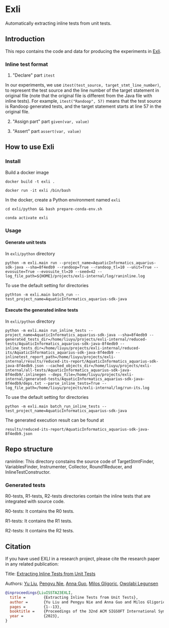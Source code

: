 # Exli
Automatically extracting inline tests from unit tests.

## Introduction
This repo contains the code and data for producing the experiments in [Exli][paper-url].

### Inline test format
1. "Declare" part
`itest`

In our experiments, we use `itest(test_source, target_stmt_line_number)`, to represent the test source and the line number of the target statement in original file (note that the original file is different from the Java file with inline tests).
For example, `itest("Randoop", 57)` means that the test source is Randoop generated tests, and the target statement starts at line 57 in the original file.

2. "Assign part" part
`given(var, value)`

3. "Assert" part
`assert(var, value)`


## How to use Exli
### Install
Build a docker image

`docker build -t exli .`

`docker run -it exli /bin/bash`


In the docker, create a Python environment named `exli`

`cd exli/python && bash prepare-conda-env.sh`

`conda activate exli`


### Usage

#### Generate unit tests

In `exli/python` directory

`python -m exli.main run --project_name=AquaticInformatics_aquarius-sdk-java --sha=8f4edb9 --randoop=True --randoop_tl=10 --unit=True --evosuite=True --evosuite_tl=20 --seed=42 --log_file_path=${HOME}/projects/exli-internal/log/raninline.log`

To use the default setting for directories

`pythton -m exli.main batch_run --test_project_name=AquaticInformatics_aquarius-sdk-java`


#### Execute the generated inline tests

In `exli/python` directory

`python -m exli.main run_inline_tests --project_name=AquaticInformatics_aquarius-sdk-java --sha=8f4edb9 --generated_tests_dir=/home/liuyu/projects/exli-internal/reduced-tests/AquaticInformatics_aquarius-sdk-java-8f4edb9 --inline_tests_dir=/home/liuyu/projects/exli-internal/reduced-its/AquaticInformatics_aquarius-sdk-java-8f4edb9 --inlinetest_report_path=/home/liuyu/projects/exli-internal/results/reduced-its-report/AquaticInformatics_aquarius-sdk-java-8f4edb9.json --cached_objects_dir=/home/liuyu/projects/exli-internal/all-tests/AquaticInformatics_aquarius-sdk-java-8f4edb9/.inlinegen --deps_file=/home/liuyu/projects/exli-internal/generated-tests/AquaticInformatics_aquarius-sdk-java-8f4edb9/deps.txt --parse_inline_tests=True --log_file_path=/home/liuyu/projects/exli-internal/log/run-its.log`

To use the default setting for directories

`python -m exli.main batch_run_inline_tests --test_project_name=AquaticInformatics_aquarius-sdk-java`

The generated execution result can be found at

`results/reduced-its-report/AquaticInformatics_aquarius-sdk-java-8f4edb9.json`

## Repo structure
raninline: This directory constains the source code of TargetStmtFinder, VariablesFinder,
Instrumenter, Collector, Round1Reducer, and InlineTestConstructor.

### Generated tests
R0-tests, R1-tests, R2-tests directories contain the inline tests that
are integrated with source code.

R0-tests: It contains the R0 tests.

R1-tests: It contains the R1 tests.

R2-tests: It contains the R2 tests.


## Citation
If you have used EXLI in a research project, please cite the research paper in any related publication:

Title: [Extracting Inline Tests from Unit Tests](https://dl.acm.org/doi/abs/10.1145/3597926.3598149)

Authors: [Yu Liu](https://sweetstreet.github.io/), [Pengyu Nie](https://pengyunie.github.io/), [Anna Guo](https://www.linkedin.com/in/anna-y-guo/), [Milos Gligoric](http://users.ece.utexas.edu/~gligoric/), [Owolabi Legunsen](https://mir.cs.illinois.edu/legunsen/)

```bibtex
@inproceedings{LiuISSTA23EXLI,
  title =        {Extracting Inline Tests from Unit Tests},
  author =       {Yu Liu and Pengyu Nie and Anna Guo and Milos Gligoric and Owolabi Legunsen},
  pages =        {1--13},
  booktitle =    {Proceedings of the 32nd ACM SIGSOFT International Symposium on Software Testing and Analysis},
  year =         {2023},
}
```

[paper-url]: https://dl.acm.org/doi/10.1145/3597926.3598149